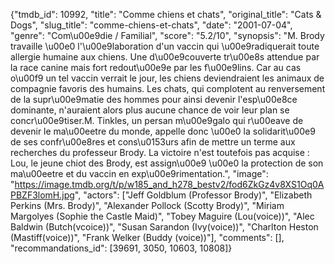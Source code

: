 {"tmdb_id": 10992, "title": "Comme chiens et chats", "original_title": "Cats & Dogs", "slug_title": "comme-chiens-et-chats", "date": "2001-07-04", "genre": "Com\u00e9die / Familial", "score": "5.2/10", "synopsis": "M. Brody travaille \u00e0 l'\u00e9laboration d'un vaccin qui \u00e9radiquerait toute allergie humaine aux chiens. Une d\u00e9couverte tr\u00e8s attendue par la race canine mais fort redout\u00e9e par les f\u00e9lins. Car au cas o\u00f9 un tel vaccin verrait le jour, les chiens deviendraient les animaux de compagnie favoris des humains. Les chats, qui complotent au renversement de la supr\u00e9matie des hommes pour ainsi devenir l'esp\u00e8ce dominante, n'auraient alors plus aucune chance de voir leur plan se concr\u00e9tiser.M. Tinkles, un persan m\u00e9galo qui r\u00eave de devenir le ma\u00eetre du monde, appelle donc \u00e0 la solidarit\u00e9 de ses confr\u00e8res et cons\u0153urs afin de mettre un terme aux recherches du professeur Brody. La victoire n'est toutefois pas acquise : Lou, le jeune chiot des Brody, est assign\u00e9 \u00e0 la protection de son ma\u00eetre et du vaccin en exp\u00e9rimentation.", "image": "https://image.tmdb.org/t/p/w185_and_h278_bestv2/fod6ZkGz4v8XS1Oq0APBZF3lomH.jpg", "actors": ["Jeff Goldblum (Professor Brody)", "Elizabeth Perkins (Mrs. Brody)", "Alexander Pollock (Scotty Brody)", "Miriam Margolyes (Sophie the Castle Maid)", "Tobey Maguire (Lou(voice))", "Alec Baldwin (Butch(vcoice))", "Susan Sarandon (Ivy(voice))", "Charlton Heston (Mastiff(voice))", "Frank Welker (Buddy (voice))"], "comments": [], "recommandations_id": [39691, 3050, 10603, 10808]}